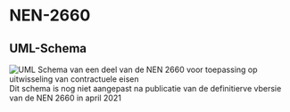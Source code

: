 # NEN-2660



## UML-Schema

![UML Schema van een deel van de NEN 2660 voor toepassing op uitwisseling van contractuele eisen ](*/media/NEN-2660-UML-Schema-ContractueleEisen.png "UML Schema van een deel van de NEN 2660 voor toepassing op uitwisseling van contractuele eisen ")
Dit schema is nog niet aangepast na publicatie van de definitierve vbersie van de NEN 2660 in april 2021